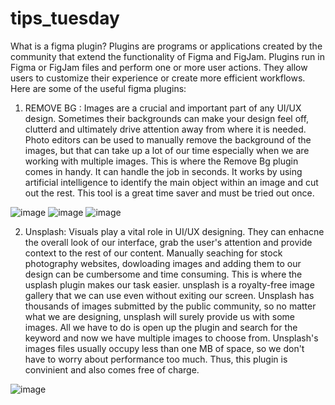 # tips_tuesday
What is a figma plugin?
Plugins are programs or applications created by the community that extend the functionality of Figma and FigJam. Plugins run in Figma or FigJam files and perform one or more user actions. They allow users to customize their experience or create more efficient workflows.
Here are some of the useful figma plugins:

1) REMOVE BG :
Images are a crucial and important part of any UI/UX design. Sometimes their backgrounds can make your design feel off, clutterd and ultimately drive attention away from where it is needed. <br/>
Photo editors can be used to manually remove the background of the images, but that can take up a lot of our time especially when we are working with multiple images. This is where the Remove Bg plugin comes in handy. It can handle the job in seconds. It works by using artificial intelligence to identify the main object within an image and cut out the rest. This tool is a great time saver and must be tried out once.

![image](https://user-images.githubusercontent.com/90615759/182789136-d82a4eb8-cb40-42a9-8fb3-fadb09e1fd81.png)
![image](https://user-images.githubusercontent.com/90615759/182788844-8513fdbe-c89e-45eb-80dd-f95e1ae89691.png)
![image](https://user-images.githubusercontent.com/90615759/182788864-c575efbc-a7b7-4a46-9c20-e1ec7762d5b9.png)

2) Unsplash:
Visuals play a vital role in UI/UX designing. They can enhacne the overall look of our interface, grab the user's attention and provide context to the rest of our content. Manually seaching for stock photography websites, dowloading images and adding them to our design can be cumbersome and time consuming. This is where the usplash plugin makes our task easier. 
unsplash is a royalty-free image gallery that we can use even without exiting our screen. Unsplash has thousands of images submitted by the public community, so no matter what we are designing, unsplash will surely provide us with some images. All we have to do is open up the plugin and search for the keyword and now we have multiple images to choose from. 
Unsplash's images files usually occupy less than one MB of space, so we don't have to worry about performance too much.  Thus, this plugin is convinient and also comes free of charge.  

![image](https://user-images.githubusercontent.com/90615759/182791020-a0775c98-7bc6-4cdc-8a5d-c738582d6177.png)
